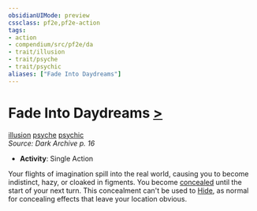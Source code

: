 ```yaml
---
obsidianUIMode: preview
cssclass: pf2e,pf2e-action
tags:
- action
- compendium/src/pf2e/da
- trait/illusion
- trait/psyche
- trait/psychic
aliases: ["Fade Into Daydreams"]
---
```

# Fade Into Daydreams [>](chapter-9-playing-the-game.md#Actions "Single Action")
[illusion](illusion.md "Illusion School Trait")  [psyche](psyche-da.md "Psyche Action & Ability Trait")  [psychic](Reference/Rules/Traits/psychic-da.md "Psychic Class Trait")  
*Source: Dark Archive p. 16*  

- **Activity**: Single Action

Your flights of imagination spill into the real world, causing you to become indistinct, hazy, or cloaked in figments. You become [concealed](conditions.md#Concealed) until the start of your next turn. This concealment can't be used to [Hide](Reference/Rules/Actions/hide.md), as normal for concealing effects that leave your location obvious.